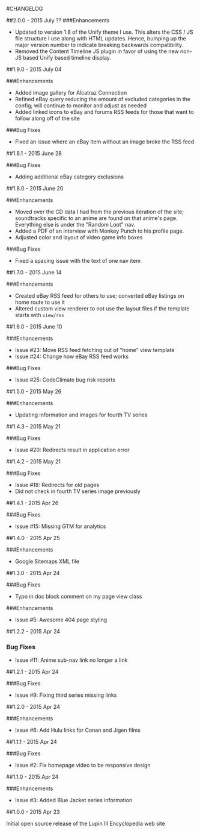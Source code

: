 #CHANGELOG

##2.0.0 - 2015 July ??
###Enhancements
* Updated to version 1.8 of the Unify theme I use. This alters the CSS / JS file structure I use along with HTML updates.
  Hence, bumping up the major version number to indicate breaking backwards compatibility.
* Removed the Content Timeline JS plugin in favor of using the new non-JS based Unify based timeline display.

##1.9.0 - 2015 July 04

###Enhancements
* Added image gallery for Alcatraz Connection
* Refined eBay query reducing the amount of excluded categories in the config; will continue to monitor and adjust as needed
* Added linked icons to eBay and forums RSS feeds for those that want to follow along off of the site

###Bug Fixes
* Fixed an issue where an eBay item without an image broke the RSS feed

##1.8.1 - 2015 June 28

###Bug Fixes
* Adding additional eBay category exclusions 

##1.8.0 - 2015 June 20

###Enhancements
* Moved over the CD data I had from the previous iteration of the site; soundtracks specific to an anime are found on
  that anime's page. Everything else is under the "Random Loot" nav.
* Added a PDF of an interview with Monkey Punch to his profile page.
* Adjusted color and layout of video game info boxes

###Bug Fixes
* Fixed a spacing issue with the text of one nav item

##1.7.0 - 2015 June 14

###Enhancements
* Created eBay RSS feed for others to use; converted eBay listings on home route to use it
* Altered custom view renderer to not use the layout files if the template starts with `view/rss`

##1.6.0 - 2015 June 10

###Enhancements
* Issue #23: Move RSS feed fetching out of "home" view template
* Issue #24: Change how eBay RSS feed works

###Bug Fixes
* Issue #25: CodeClimate bug risk reports 
 
##1.5.0 - 2015 May 26

###Enhancements
* Updating information and images for fourth TV series

##1.4.3 - 2015 May 21

###Bug Fixes
* Issue #20: Redirects result in application error

##1.4.2 - 2015 May 21

###Bug Fixes
* Issue #18: Redirects for old pages
* Did not check in fourth TV series image previously

##1.4.1 - 2015 Apr 26

###Bug Fixes
* Issue #15: Missing GTM for analytics

##1.4.0 - 2015 Apr 25

###Enhancements
* Google Sitemaps XML file

##1.3.0 - 2015 Apr 24

###Bug Fixes
* Typo in doc block comment on my page view class

###Enhancements
* Issue #5: Awesome 404 page styling

##1.2.2 - 2015 Apr 24

### Bug Fixes
* Issue #11: Anime sub-nav link no longer a link

##1.2.1 - 2015 Apr 24

###Bug Fixes
* Issue #9: Fixing third series missing links

##1.2.0 - 2015 Apr 24

###Enhancements
* Issue #6: Add Hulu links for Conan and Jigen films

##1.1.1 - 2015 Apr 24

###Bug Fixes
* Issue #2: Fix homepage video to be responsive design

##1.1.0 - 2015 Apr 24

###Enhancements
* Issue #3: Added Blue Jacket series information

##1.0.0 - 2015 Apr 23

Initial open source release of the Lupin III Encyclopedia web site